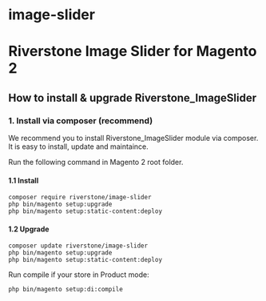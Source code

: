 # image-slider

# Riverstone Image Slider for Magento 2

## How to install & upgrade Riverstone_ImageSlider

### 1. Install via composer (recommend)

We recommend you to install Riverstone_ImageSlider module via composer. It is easy to install, update and maintaince.

Run the following command in Magento 2 root folder.

#### 1.1 Install

```
composer require riverstone/image-slider
php bin/magento setup:upgrade
php bin/magento setup:static-content:deploy

```
#### 1.2 Upgrade

```
composer update riverstone/image-slider
php bin/magento setup:upgrade
php bin/magento setup:static-content:deploy

```
Run compile if your store in Product mode:

```
php bin/magento setup:di:compile

```
